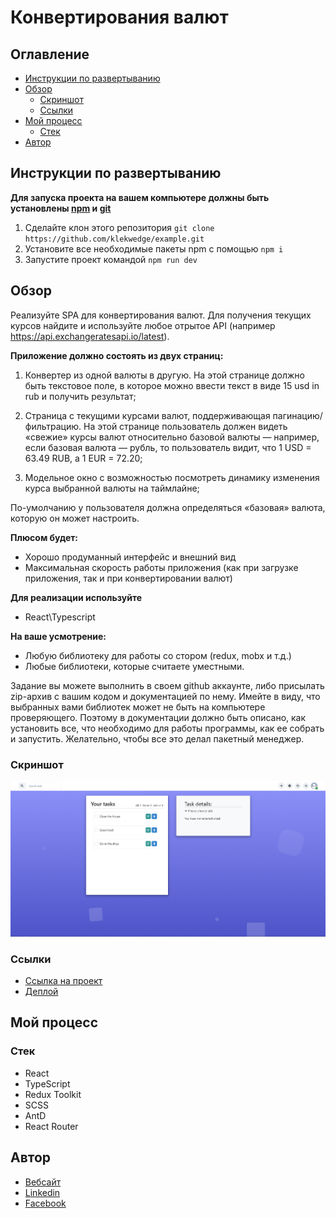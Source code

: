 # Конвертирования валют


## Оглавление

- [Инструкции по развертыванию](#инструкции-по-развертыванию)
- [Обзор](#обзор)
  - [Скриншот](#скриншот)
  - [Ссылки](#ссылки)
- [Мой процесс](#мой-процесс)
  - [Стек](#стек)
- [Автор](#автор)

## Инструкции по развертыванию

**Для запуска проекта на вашем компьютере должны быть установлены [npm](https://nodejs.org/en/) и [git](https://git-scm.com/downloads)**

1. Сделайте клон этого репозитория ```git clone https://github.com/klekwedge/example.git```
2. Установите все необходимые пакеты npm с помощью ```npm i```
3. Запустите проект командой ```npm run dev```

## Обзор

Реализуйте SPA для конвертирования валют. Для получения текущих курсов найдите и используйте любое отрытое API (например https://api.exchangeratesapi.io/latest).

**Приложение должно состоять из двух страниц:**
1. Конвертер из одной валюты в другую. На этой странице должно быть текстовое поле, в которое можно ввести текст в виде 15 usd in rub и получить результат;

2. Страница с текущими курсами валют, поддерживающая пагинацию/фильтрацию. На этой странице пользователь должен видеть «свежие» курсы валют относительно базовой валюты — например, если базовая валюта — рубль, то пользователь видит, что 1 USD = 63.49 RUB, а 1 EUR = 72.20;

3. Модельное окно с возможностью посмотреть динамику изменения курса выбранной валюты на таймлайне;

По-умолчанию у пользователя должна определяться «базовая» валюта, которую он может настроить.

**Плюсом будет:**
- Хорошо продуманный интерфейс и внешний вид
- Максимальная скорость работы приложения (как при загрузке приложения, так и при конвертировании валют)

**Для реализации используйте**
- React\Typescript

**На ваше усмотрение:**
- Любую библиотеку для работы со стором (redux, mobx и т.д.)
- Любые библиотеки, которые считаете уместными.

Задание вы можете выполнить в своем github аккаунте, либо присылать zip-архив с вашим кодом и документацией по нему. Имейте в виду, что выбранных вами библиотек может не быть на компьютере проверяющего. Поэтому в документации должно быть описано, как установить все, что необходимо для работы программы, как ее собрать и запустить. Желательно, чтобы все это делал пакетный менеджер.

### Скриншот

![Главный экран](./preview/screenshot.png)

### Ссылки

- [Ссылка на проект](https://github.com/klekwedge/rostelecom-test-task)
- [Деплой](https://klekwedge-rostelecom-test-task.vercel.app/)

## Мой процесс

### Стек

- React
- TypeScript
- Redux Toolkit
- SCSS
- AntD
- React Router

## Автор

- [Вебсайт](https://klekwedge-cv.vercel.app/)
- [Linkedin](https://www.linkedin.com/in/klekwedge/)
- [Facebook](https://www.facebook.com/klekwedge)
